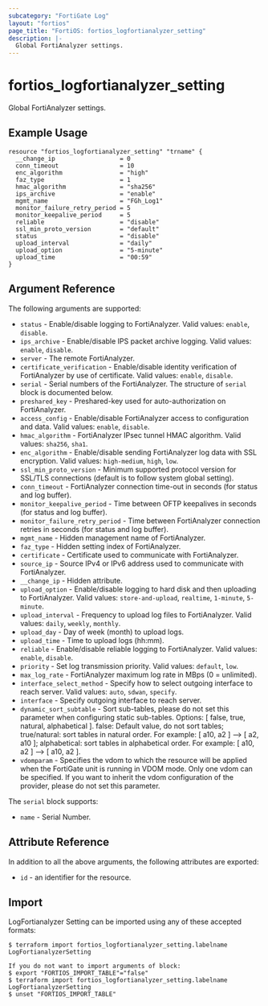 ```yaml
---
subcategory: "FortiGate Log"
layout: "fortios"
page_title: "FortiOS: fortios_logfortianalyzer_setting"
description: |-
  Global FortiAnalyzer settings.
---
```


# fortios_logfortianalyzer_setting
Global FortiAnalyzer settings.

## Example Usage

```hcl
resource "fortios_logfortianalyzer_setting" "trname" {
  __change_ip                  = 0
  conn_timeout                 = 10
  enc_algorithm                = "high"
  faz_type                     = 1
  hmac_algorithm               = "sha256"
  ips_archive                  = "enable"
  mgmt_name                    = "FGh_Log1"
  monitor_failure_retry_period = 5
  monitor_keepalive_period     = 5
  reliable                     = "disable"
  ssl_min_proto_version        = "default"
  status                       = "disable"
  upload_interval              = "daily"
  upload_option                = "5-minute"
  upload_time                  = "00:59"
}
```

## Argument Reference

The following arguments are supported:

* `status` - Enable/disable logging to FortiAnalyzer. Valid values: `enable`, `disable`.
* `ips_archive` - Enable/disable IPS packet archive logging. Valid values: `enable`, `disable`.
* `server` - The remote FortiAnalyzer.
* `certificate_verification` - Enable/disable identity verification of FortiAnalyzer by use of certificate. Valid values: `enable`, `disable`.
* `serial` - Serial numbers of the FortiAnalyzer. The structure of `serial` block is documented below.
* `preshared_key` - Preshared-key used for auto-authorization on FortiAnalyzer.
* `access_config` - Enable/disable FortiAnalyzer access to configuration and data. Valid values: `enable`, `disable`.
* `hmac_algorithm` - FortiAnalyzer IPsec tunnel HMAC algorithm. Valid values: `sha256`, `sha1`.
* `enc_algorithm` - Enable/disable sending FortiAnalyzer log data with SSL encryption. Valid values: `high-medium`, `high`, `low`.
* `ssl_min_proto_version` - Minimum supported protocol version for SSL/TLS connections (default is to follow system global setting).
* `conn_timeout` - FortiAnalyzer connection time-out in seconds (for status and log buffer).
* `monitor_keepalive_period` - Time between OFTP keepalives in seconds (for status and log buffer).
* `monitor_failure_retry_period` - Time between FortiAnalyzer connection retries in seconds (for status and log buffer).
* `mgmt_name` - Hidden management name of FortiAnalyzer.
* `faz_type` - Hidden setting index of FortiAnalyzer.
* `certificate` - Certificate used to communicate with FortiAnalyzer.
* `source_ip` - Source IPv4 or IPv6 address used to communicate with FortiAnalyzer.
* `__change_ip` - Hidden attribute.
* `upload_option` - Enable/disable logging to hard disk and then uploading to FortiAnalyzer. Valid values: `store-and-upload`, `realtime`, `1-minute`, `5-minute`.
* `upload_interval` - Frequency to upload log files to FortiAnalyzer. Valid values: `daily`, `weekly`, `monthly`.
* `upload_day` - Day of week (month) to upload logs.
* `upload_time` - Time to upload logs (hh:mm).
* `reliable` - Enable/disable reliable logging to FortiAnalyzer. Valid values: `enable`, `disable`.
* `priority` - Set log transmission priority. Valid values: `default`, `low`.
* `max_log_rate` - FortiAnalyzer maximum log rate in MBps (0 = unlimited).
* `interface_select_method` - Specify how to select outgoing interface to reach server. Valid values: `auto`, `sdwan`, `specify`.
* `interface` - Specify outgoing interface to reach server.
* `dynamic_sort_subtable` - Sort sub-tables, please do not set this parameter when configuring static sub-tables. Options: [ false, true, natural, alphabetical ]. false: Default value, do not sort tables; true/natural: sort tables in natural order. For example: [ a10, a2 ] --> [ a2, a10 ]; alphabetical: sort tables in alphabetical order. For example: [ a10, a2 ] --> [ a10, a2 ].
* `vdomparam` - Specifies the vdom to which the resource will be applied when the FortiGate unit is running in VDOM mode. Only one vdom can be specified. If you want to inherit the vdom configuration of the provider, please do not set this parameter.

The `serial` block supports:

* `name` - Serial Number.


## Attribute Reference

In addition to all the above arguments, the following attributes are exported:
* `id` - an identifier for the resource.

## Import

LogFortianalyzer Setting can be imported using any of these accepted formats:
```
$ terraform import fortios_logfortianalyzer_setting.labelname LogFortianalyzerSetting

If you do not want to import arguments of block:
$ export "FORTIOS_IMPORT_TABLE"="false"
$ terraform import fortios_logfortianalyzer_setting.labelname LogFortianalyzerSetting
$ unset "FORTIOS_IMPORT_TABLE"
```
